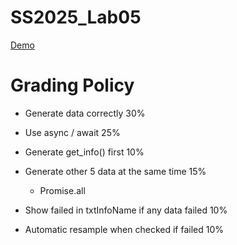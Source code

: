 # SS2025_Lab05

[Demo](https://lab05-pohan-icesplendent-0f50534f024ef50e1142bdffc2c0f7552bf8f8.gitlab.io/)

# Grading Policy

- Generate data correctly 30%

- Use async / await 25%

- Generate get_info() first 10%

- Generate other 5 data at the same time 15%

  - Promise.all

- Show failed in txtInfoName if any data failed 10%

- Automatic resample when checked if failed 10%
